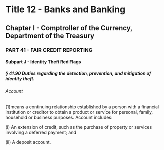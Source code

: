 
# Title 12 - Banks and Banking
## Chapter I - Comptroller of the Currency, Department of the Treasury
### PART 41 - FAIR CREDIT REPORTING
#### Subpart J - Identity Theft Red Flags
##### § 41.90 Duties regarding the detection, prevention, and mitigation of identity theft.
###### Account

(1)means a continuing relationship established by a person with a financial institution or creditor to obtain a product or service for personal, family, household or business purposes. Account includes:

(i) An extension of credit, such as the purchase of property or services involving a deferred payment; and

(ii) A deposit account.
